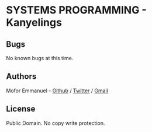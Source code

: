 # SYSTEMS PROGRAMMING - Kanyelings


## Bugs
No known bugs at this time. 

## Authors
Mofor Emmanuel - [Github](https://github.com/moforemmanuel) / [Twitter](https://twitter.com/Mofor_Emmanuel_1) / [Gmail](https://mail.google.com/mail/u/0/?fs=1&tf=cm&source=mailto&su=Message%20of%20Congrats&to=moforemmanuel1000@gmail.com&body=Hello%20Mofor%20Emmanuel%2C%0AI%20just%20wish%20to%20say%20congratulations%20for%20the%20great%20work%20you%20are%20doing.
)  


## License
Public Domain. No copy write protection. 